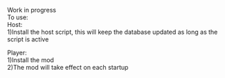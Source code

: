 Work in progress <br>
To use: <br>
Host: <br>
1)Install the host script, this will keep the database updated as long as the script is active <br>

Player: <br>
1)Install the mod <br>
2)The mod will take effect on each startup <br>
